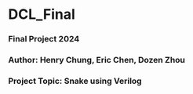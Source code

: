 # DCL_Final

### Final Project 2024
### Author: Henry Chung, Eric Chen, Dozen Zhou
### Project Topic: Snake using Verilog
